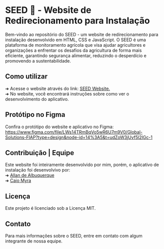 # SEED 🌱 - Website de Redirecionamento para Instalação 

Bem-vindo ao repositório do SEED - um website de redirecionamento para instalação desenvolvido em HTML, CSS e JavaScript. O SEED é uma plataforma de monitoramento agrícola que visa ajudar agricultores e organizações a enfrentar os desafios da agricultura de forma mais eficiente, garantindo segurança alimentar, reduzindo o desperdício e promovendo a sustentabilidade.

## Como utilizar
➜ Acesse o website através do link: [SEED Website.](https://seed-website.vercel.app/) <br>
➜ No website, você encontrará instruções sobre como ver o desenvolvimento do aplicativo.

##  Protótipo no Figma  
Confira o protótipo do website e aplicativo no Figma: https://www.figma.com/file/LWs14TRmBqVo5wR6U7m9V0/Global-Solutions-FIAP?type=design&node-id=14%3A5&t=udZoW3jUvf5l2IGc-1

## Contribuição | Equipe
Este website foi inteiramente desenvolvido por mim, porém, o aplicativo de instalação foi desenvolvivo por: <br>
➜ [Allan de Albuquerque](https://github.com/AllanAlbuquerque) <br>
➜ [Caio Myra](https://github.com/caiomyrapereira)

## Licença
Este projeto é licenciado sob a Licença MIT.

## Contato
Para mais informações sobre o SEED, entre em contato com algum integrante de nossa equipe.
